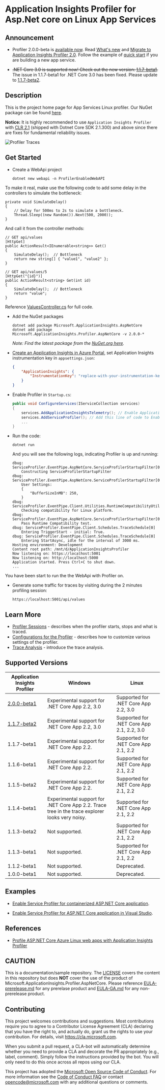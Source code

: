 # Application Insights Profiler for Asp.Net core on Linux App Services

## Announcement

* Profiler 2.0.0-beta is [available now](https://www.nuget.org/packages/Microsoft.ApplicationInsights.Profiler.AspNetCore/2.0.0-beta1). Read [What's new](./docs/WhatIsNew2_0.md) and [Migrate to Application Insights Profiler 2.0](./docs/Migrateto2_0.md). Follow the example of [quick start](./examples/QuickStart3_0/Readme.md) if you are building a new app service.

* ~~.NET Core 3.0 is supported now! Check out the new version: [1.1.7-beta1](https://www.nuget.org/packages/Microsoft.ApplicationInsights.Profiler.AspNetCore/1.1.7-beta1).~~
The issue in 1.1.7-beta1 for .NET Core 3.0 has been fixed. Please update to [1.1.7-beta2](https://www.nuget.org/packages/Microsoft.ApplicationInsights.Profiler.AspNetCore/1.1.7-beta2).

## Description

This is the project home page for App Services Linux profiler. Our NuGet package can be found [here](https://www.nuget.org/packages/Microsoft.ApplicationInsights.Profiler.AspNetCore/).

**Notice:** It is highly recommended to use `Application Insights Profiler` with [CLR 2.1](https://dot.net) (shipped with Dotnet Core SDK 2.1.300) and above since there are fixes for fundamental reliability issues.

![Profiler Traces](https://raw.githubusercontent.com/Microsoft/ApplicationInsights-Profiler-AspNetCore/master/media/profiler-traces.png)

## Get Started

* Create a WebApi project

    ```shell
    dotnet new webapi -n ProfilerEnabledWebAPI
    ```

To make it real, make use the following code to add some delay in the controllers to simulate the bottleneck:

```CSharp
private void SimulateDelay()
{
    // Delay for 500ms to 2s to simulate a bottleneck.
    Thread.Sleep((new Random()).Next(500, 2000));
}
```

And call it from the controller methods:

```CSharp
// GET api/values
[HttpGet]
public ActionResult<IEnumerable<string>> Get()
{
    SimulateDelay();  // Bottleneck
    return new string[] { "value1", "value2" };
}

// GET api/values/5
[HttpGet("{id}")]
public ActionResult<string> Get(int id)
{
    SimulateDelay();  // Bottleneck
    return "value";
}
```

Reference [ValuesController.cs](./examples/EnableServiceProfilerInVSCLR2_2_Win/EnableSPInVSWin/Controllers/ValuesController.cs) for full code.

* Add the NuGet packages

    ```shell
    dotnet add package Microsoft.ApplicationInsights.AspNetCore
    dotnet add package Microsoft.ApplicationInsights.Profiler.AspNetCore -v 2.0.0-*
    ```

    _Note: Find the latest package from the [NuGet.org here](https://www.nuget.org/packages/Microsoft.ApplicationInsights.Profiler.AspNetCore/)._

* [Create an Application Insights in Azure Portal](https://docs.microsoft.com/en-us/azure/application-insights/app-insights-dotnetcore-quick-start?toc=/azure/azure-monitor/toc.json#log-in-to-the-azure-portal), set Application Insights instrumentation key in `appsettings.json`:

    ```json
    {
        "ApplicationInsights": {
            "InstrumentationKey": "replace-with-your-instrumentation-key"
        }
    }
    ```

* Enable Profiler in `Startup.cs`:

    ```csharp
    public void ConfigureServices(IServiceCollection services)
    {
        services.AddApplicationInsightsTelemetry(); // Enable Application Insights telemetry
        services.AddServiceProfiler(); // Add this line of code to Enable Profiler
        ...
    }
    ```

* Run the code:

    ```shell
    dotnet run
    ```

    And you will see the following logs, indicating Profiler is up and running:

    ```shell
    dbug: ServiceProfiler.EventPipe.AspNetCore.ServiceProfilerStartupFilter[0]
        Constructing ServiceProfilerStartupFilter
    dbug: ServiceProfiler.EventPipe.AspNetCore.ServiceProfilerStartupFilter[0]
        User Settings:
        {
            "BufferSizeInMB": 250,
        }
    dbug: ServiceProfiler.EventPipe.Client.Utilities.RuntimeCompatibilityUtility[0]
        Checking compatibility for Linux platform.
    dbug: ServiceProfiler.EventPipe.AspNetCore.ServiceProfilerStartupFilter[0]
        Pass Runtime Compatibility test.
    dbug: ServiceProfiler.EventPipe.Client.Schedules.TraceSchedule[0]
        Entering TriggerStart - initial: True.
    dbug: ServiceProfiler.EventPipe.Client.Schedules.TraceSchedule[0]
        Entering StartAsync, idle for the interval of 3000 ms.
    Hosting environment: Development
    Content root path: /mnt/d/ApplicationInsightsProfiler
    Now listening on: https://localhost:5001
    Now listening on: http://localhost:5000
    Application started. Press Ctrl+C to shut down.
    ...
    ```

You have been start to run the the WebApi with Profiler on.

* Generate some traffic for traces by visiting during the 2 minutes profiling session:

    ```url
    https://localhost:5001/api/values
    ```

## Learn More

* [Profiler Sessions](./ProfilerSessions.md) - describes when the profiler starts, stops and what is traced.
* [Configurations for the Profiler](./Configurations.md) - describes how to customize various settings of the profiler.
* [Trace Analysis](./https://docs.microsoft.com/en-us/azure/application-insights/app-insights-profiler-overview?toc=/azure/azure-monitor/toc.json#view-profiler-data) - introduce the trace analysis.

## Supported Versions

| Application Insights Profiler | Windows                                                                                        | Linux                                     |
|-------------------------------|------------------------------------------------------------------------------------------------|-------------------------------------------|
| [2.0.0-beta1](https://www.nuget.org/packages/Microsoft.ApplicationInsights.Profiler.AspNetCore/2.0.0-beta1) | Experimental support for .NET Core App 2.2, 3.0 | Supported for .NET Core App 2.2, 3.0 |
| [1.1.7-beta2](https://www.nuget.org/packages/Microsoft.ApplicationInsights.Profiler.AspNetCore/1.1.7-beta2) | Experimental support for .NET Core App 2.2, 3.0 | Supported for .NET Core App 2.1, 2.2, 3.0 |
| 1.1.7-beta1                   | Experimental support for .NET Core App 2.2.                                                    | Supported for .NET Core App 2.1, 2.2      |
| 1.1.6-beta1                   | Experimental support for .NET Core App 2.2.                                                    | Supported for .NET Core App 2.1, 2.2      |
| 1.1.5-beta2                   | Experimental support for .NET Core App 2.2.                                                    | Supported for .NET Core App 2.1, 2.2      |
| 1.1.4-beta1                   | Experimental support for .NET Core App 2.2. Trace tree in the trace explorer looks very noisy. | Supported for .NET Core App 2.1, 2.2      |
| 1.1.3-beta2                   | Not supported.                                                                                 | Supported for .NET Core App 2.1, 2.2      |
| 1.1.3-beta1                   | Not supported.                                                                                 | Supported for .NET Core App 2.1, 2.2      |
| 1.1.2-beta1                   | Not supported.                                                                                 | Deprecated.                               |
| 1.0.0-beta1                   | Not supported.                                                                                 | Deprecated.                               |

## Examples

* [Enable Service Profiler for containerized ASP.NET Core application](./examples/EnableServiceProfilerCLR2_1/README.md).

* [Enable Service Profiler for ASP.NET Core application in Visual Studio](./examples/EnableServiceProfilerInVSCLR2_1).

## References

* [Profile ASP.NET Core Azure Linux web apps with Application Insights Profiler](https://docs.microsoft.com/en-us/azure/application-insights/app-insights-profiler-aspnetcore-linux)

## CAUTION

This is a documentation/sample repository. The [LICENSE](LICENSE) covers the content in this repository but does **NOT** cover the use of the product of Microsoft.ApplicationInsights.Profiler.AspNetCore. Please reference [EULA-prerelease.md](EULA-prerelease.md) for any prerelase product and [EULA-GA.md](EULA-GA.md) for any non-prerelease product.

## Contributing

This project welcomes contributions and suggestions.  Most contributions require you to agree to a
Contributor License Agreement (CLA) declaring that you have the right to, and actually do, grant us
the rights to use your contribution. For details, visit https://cla.microsoft.com.

When you submit a pull request, a CLA-bot will automatically determine whether you need to provide
a CLA and decorate the PR appropriately (e.g., label, comment). Simply follow the instructions
provided by the bot. You will only need to do this once across all repos using our CLA.

This project has adopted the [Microsoft Open Source Code of Conduct](https://opensource.microsoft.com/codeofconduct/).
For more information see the [Code of Conduct FAQ](https://opensource.microsoft.com/codeofconduct/faq/) or
contact [opencode@microsoft.com](mailto:opencode@microsoft.com) with any additional questions or comments.
